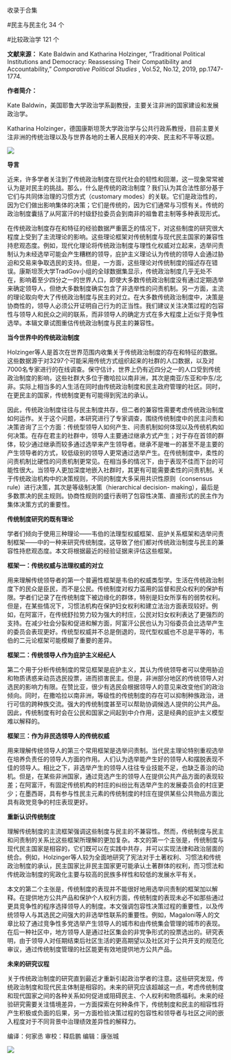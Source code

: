 

收录于合集

#民主与民主化 34 个

#比较政治学 121 个

**文献来源：** Kate Baldwin and Katharina Holzinger, “Traditional Political
Institutions and Democracy: Reassessing Their Compatibility and
Accountability,” _Comparative Political Studies_ , Vol.52, No.12, 2019,
pp.1747-1774.

  

 **作者简介：**

Kate Baldwin，美国耶鲁大学政治学系副教授，主要关注非洲的国家建设和发展政治学。

Katharina
Holzinger，德国康斯坦茨大学政治学与公共行政系教授，目前主要关注非洲的传统治理以及与世界各地的土著人民相关的冲突、民主和不平等议题。

![](/images/200/2.png)

  

  

 **导言**

近来，许多学者关注到了传统政治制度在现代社会的韧性和回潮，这一现象常常被认为是对民主的挑战。那么，什么是传统的政治制度？我们认为其合法性部分基于它们与共同体治理的习惯方式（customary
modes）的关联。它们是政治性的，因为它们做出影响集体的决策；它们是传统的，因为它们通常与习惯有关。传统的政治制度囊括了从阿富汗的村级舒拉委员会到南非的祖鲁君主制等多种表现形式。

  

在传统政治制度存在和特征的经验数据严重匮乏的情况下，对这些制度的研究很大程度上受到了主流理论的影响。这些理论框架对传统制度与现代民主国家的兼容性持悲观态度。例如，现代化理论将传统政治制度与理性化权威对立起来，选举问责制认为未经选举可能会产生糟糕的领导，庇护主义理论认为传统的领导人会通过胁迫和交易来争取选民的支持。但是，一方面，这些理论对传统制度的描述存在错误。康斯坦茨大学TradGov小组的全球数据集显示，传统政治制度几乎无处不在，影响着至少四分之一的世界人口，即使大多数传统政治制度没有通过定期选举来确定领导人，但绝大多数制度确实包含了非选举性的问责机制。另一方面，主流的理论取向夸大了传统政治制度与民主的对立。在大多数传统政治制度中，决策是协商性的，领导人必须公开证明自己行为的正当性。我们建议关注决策过程的包容性与领导人和民众之间的联系，而非领导人的确定方式在多大程度上近似于竞争性选举。本辑文章试图重估传统政治制度与民主的兼容性。

  

 **当今世界中的传统政治制度**

Holzinger等人是首次在世界范围内收集关于传统政治制度的存在和特征的数据。这些数据源于对3297个可能采用传统方式组织起来的社群的人口数据，以及对7000名专家进行的在线调查。保守估计，世界上仍有近四分之一的人口受到传统政治制度的影响，这些社群大多位于撒哈拉以南非洲，其次是南亚/东亚和中东/北非。实际上相当多的人生活在同时由传统政治制度和民主政府管理的社区。同时，在更民主的国家，传统制度更有可能得到宪法的承认。

  

因此，传统政治制度往往与民主制度共存，但二者的兼容性需要考虑传统政治制度如何运作。关于这个问题，本研究进行了专家调查，围绕传统制度中的民主问责和决策咨询了三个方面：传统型领导人如何产生、问责机制如何体现以及传统机构如何决策。在存在君主的社群中，领导人主要通过继承方式产生；对于存在首领的群体，较少通过继承而较多通过选举来产生领导者。继承不是唯一的甚至不是主要的产生领导者的方式，较低级别的领导人更常通过选举产生。在传统制度中，柔性的问责机制比硬性的问责机制更常见。在相当多的情况下，由于表现不佳而下台的可能性很大。当领导人更加深度地嵌入社群时，其更有可能需要柔性的问责机制。关于传统政治机构中的决策规则，不同的制度大多采用共识性原则（consensus
rule）进行决策，其次是等级制决策（hierarchical decision-
making），最后是多数票决的民主规则。协商性规则的盛行表明了包容性决策、直接形式的民主作为集体决策方式的重要性。

  

 **传统制度研究的既有理论**

学者们倾向于使用三种理论——韦伯的法理型权威框架、庇护关系框架和选举问责制框架——中的一种来研究传统制度。这导致了他们都对传统政治制度与民主的兼容性持悲观态度。本文将根据最近的经验证据来评估这些框架。

  

 **框架一：传统权威与法理权威的对立**

  

用来理解传统领导者的第一个普遍性框架是韦伯的权威类型学。生活在传统政治制度下的民众是臣民，而不是公民。传统制度对权力滥用的监督和民众权利的保护有限。学者们记录了在传统制度下被边缘化的群体，特别是妇女所享有的弱势权利。但是，在某些情况下，习惯法机构在保护妇女权利和建立法治方面表现较好。例如，在阿富汗，在传统舒拉势力较为强大的村庄，公民对妇女权利表达了更强烈的支持。在减少社会分裂和促进和解方面，阿富汗公民也认为习俗委员会比选举产生的委员会表现更好。传统型权威并不总是倒退的，现代型权威也不总是平等的，韦伯的二元论框架可能模糊了重要的差异。

  

 **框架二：传统领导人作为庇护主义经纪人**

  

第二个用于分析传统制度的常见框架是庇护主义，其认为传统领导者可以使用胁迫和物质诱惑来动员选民投票，进而损害民主。但是，非洲部分地区的传统领导人对选民的影响力有限。在赞比亚，很少有选民会根据领导人的意见来改变他们的政治倾向。同时，在撒哈拉以南非洲，等级性的传统制度的存在可以抑制种族政治，进行可信的跨种族交流。强大的传统制度甚至可以帮助协调候选人提供的公共产品。因此，传统制度有时会在公民和国家之间起到中介作用，这是经典的庇护主义模型难以解释的。

  

 **框架三：作为非民选领导人的传统权威**

  

用来理解传统领导人的第三个常用框架是选举问责制。当代民主理论特别重视选举在培养负责任的领导人方面的作用。人们认为选举能产生好的领导人和摆脱表现不佳的领导人。相比之下，非选举产生的领导人往往专业技能不足，也缺乏善治的动机。但是，在某些非洲国家，通过竞选产生的领导人在提供公共产品方面的表现较差；在阿富汗，有固定传统机构的村庄的纠纷比有选举产生的发展委员会的村庄更少；在墨西哥，具有参与性民主元素的传统制度的村庄在提供某些公共物品方面比具有政党竞争的村庄表现更好。

  

 **重新认识传统制度**

理解传统制度的主流框架强调这些制度与民主的不兼容性。然而，传统制度与民主和问责制的关系比这些框架所理解的更加复杂。本文的第一个主张是，传统制度与现代民主国家是相容的，它们既可以在实践中共存，并可以实现法律和政治层面的统合。例如，Holzinger等人较为全面地研究了宪法对于土著权利、习惯法和传统政治制度的承认，民主国家比非民主国家更可能承认土著群体的权利，而习惯法和传统政治制度的宪政化主要与较高的民族多样性和较低的发展水平有关。  

  

本文的第二个主张是，传统制度的表现并不能很好地用选举问责制的框架加以解释。在提供地方公共产品和保护个人权利方面，传统制度的表现未必不如那些通过更具竞争性的程序选择领导人的制度。本文强调包容性决策过程的重要性，以及传统领导人与其选民之间强大的非选举性联系的重要性。例如，Magaloni等人的文章比较了通过竞争性多党选举产生领导人的城市和由传统集会管理的城市的表现。在后一种社区中，地方领导人是通过社区集会的非党争形式的投票选出的。研究表明，由于领导人对任期结束后社区生活的更高期望以及社区对于公共开支的规范化审议，通过传统制度管理的社区能更有效地提供地方公共产品。

  

 **未来的研究议程**

关于传统政治制度的研究直到最近才重新引起政治学者的注意。这些研究发现，传统政治制度和现代民主体制是相容的。未来的研究应该超越这一点，考虑传统制度和现代国家之间的各种关系如何促进或阻碍民主、个人权利和物质福利。未来的经验研究需要关注情境差异，一方面探索在何种条件下，传统制度和民主的相容性将产生积极或负面的后果，另一方面检验决策过程的包容性和领导者与社区之间的嵌入程度对于不同背景中治理绩效差异性的解释力。

  

编译：何家丞 审校：释启鹏 编辑：康张城

  

![](/images/200/3.jpeg)

  

